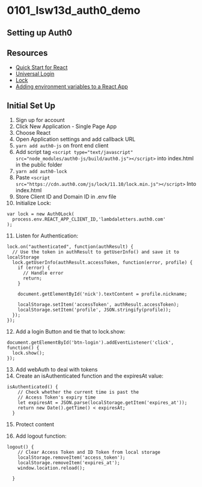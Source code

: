 # 0101_lsw13d_auth0_demo

## Setting up Auth0

## Resources

- [Quick Start for React](https://auth0.com/docs/quickstart/spa/react)
- [Universal Login](https://auth0.com/docs/hosted-pages/login)
- [Lock](https://auth0.com/docs/libraries/lock/v11)
- [Adding environment variables to a React App](https://github.com/facebook/create-react-app/tree/master/packages/react-scripts/template#adding-custom-environment-variables)

## Initial Set Up

1. Sign up for account
2. Click New Application - Single Page App
3. Choose React
4. Open Application settings and add callback URL
5. `yarn add auth0-js` on front end client
6. Add script tag `<script type="text/javascript" src="node_modules/auth0-js/build/auth0.js"></script>` into index.html in the public folder
7. `yarn add auth0-lock`
8. Paste `<script src="https://cdn.auth0.com/js/lock/11.10/lock.min.js"></script>` Into index.html
9. Store Client ID and Domain ID in .env file
10. Initialize Lock:

```
var lock = new Auth0Lock(
  process.env.REACT_APP_CLIENT_ID,'lambdaletters.auth0.com'
);
```

11. Listen for Authentication:

```
lock.on("authenticated", function(authResult) {
  // Use the token in authResult to getUserInfo() and save it to localStorage
  lock.getUserInfo(authResult.accessToken, function(error, profile) {
    if (error) {
      // Handle error
      return;
    }

    document.getElementById('nick').textContent = profile.nickname;

    localStorage.setItem('accessToken', authResult.accessToken);
    localStorage.setItem('profile', JSON.stringify(profile));
  });
});
```

12. Add a login Button and tie that to lock.show:

```
document.getElementById('btn-login').addEventListener('click', function() {
  lock.show();
});
```

13. Add webAuth to deal with tokens
14. Create an isAuthenticated function and the expiresAt value:

```
isAuthenticated() {
    // Check whether the current time is past the
    // Access Token's expiry time
    let expiresAt = JSON.parse(localStorage.getItem('expires_at'));
    return new Date().getTime() < expiresAt;
  }
```

15. Protect content

16. Add logout function:

```
logout() {
    // Clear Access Token and ID Token from local storage
    localStorage.removeItem('access_token');
    localStorage.removeItem('expires_at');
    window.location.reload();

  }
```

